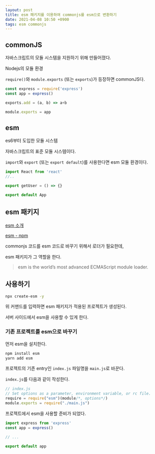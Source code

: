 ```yaml
---
layout: post
title: esm 패키지를 이용하여 commonjs를 esm으로 변환하기 
date: 2021-04-08 10:50 +0900
tags: esm commonjs
---
```


## commonJS

자바스크립트의 모듈 시스템을 지원하기 위해 만들어졌다.

Nodejs의 모듈 환경

`require()`와 `module.exports` (또는 `exports`)가 등장하면 commonJS다.

```javascript
const express = require('express')
const app = express()

exports.add = (a, b) => a+b 

module.exports = app
```

## esm

es6부터 도입한 모듈 시스템

자바스크립트의 표준 모듈 시스템이다.

`import`와 `export` (또는 `export default`)를 사용한다면 esm 모듈 환경이다.

```javascript
import React from 'react'
//..

export getUser = () => {}

export default App
```

## esm 패키지

[esm 소개](https://medium.com/web-on-the-edge/tomorrows-es-modules-today-c53d29ac448c)

[esm - npm](https://www.npmjs.com/package/esm)

commonjs 코드를 esm 코드로 바꾸기 위해서 로더가 필요한데,

esm 패키지가 그 역할을 한다.

>esm is the world’s most advanced ECMAScript module loader.

## 사용하기

```bash
npx create-esm -y
```

위 커맨드를 입력하면 esm 패키지가 적용된 프로젝트가 생성된다.

서버 사이드에서 esm을 사용할 수 있게 한다.

### 기존 프로젝트를 esm으로 바꾸기

먼저 esm을 설치한다.

```bash
npm install esm
yarn add esm
```

프로젝트의 기존 entry인 `index.js` 파일명을 `main.js`로 바꾼다.

`index.js`를 다음과 같이 작성한다.

```javascript
// index.js
// Set options as a parameter, environment variable, or rc file.
require = require("esm")(module/*, options*/)
module.exports = require("./main.js")
```

프로젝트에서 esm을 사용할 준비가 되었다.

```javascript
import express from 'express'
const app = express()

// ...

export default app
```
